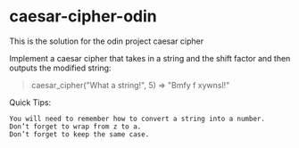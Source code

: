 # caesar-cipher-odin
This is the solution for the odin project caesar cipher

Implement a caesar cipher that takes in a string and the shift factor and then outputs the modified string:

  > caesar_cipher("What a string!", 5)
  => "Bmfy f xywnsl!"

Quick Tips:

    You will need to remember how to convert a string into a number.
    Don’t forget to wrap from z to a.
    Don’t forget to keep the same case.
